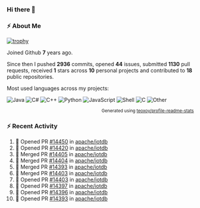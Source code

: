 ### Hi there 👋

### :zap: About Me

[![trophy](https://github-profile-trophy.vercel.app/?username=HTHou&theme=onedark)](https://github.com/ryo-ma/github-profile-trophy)
   
Joined Github **7** years ago.

Since then I pushed **2936** commits, opened **44** issues, submitted **1130** pull requests, received **1** stars across **10** personal projects and contributed to **18** public repositories.

Most used languages across my projects:

![Java](https://img.shields.io/static/v1?style=flat-square&label=%E2%A0%80&color=555&labelColor=%23b07219&message=Java%EF%B8%B189.6%25)
![C#](https://img.shields.io/static/v1?style=flat-square&label=%E2%A0%80&color=555&labelColor=%23178600&message=C%23%EF%B8%B13.9%25)
![C++](https://img.shields.io/static/v1?style=flat-square&label=%E2%A0%80&color=555&labelColor=%23f34b7d&message=C%2B%2B%EF%B8%B12.7%25)
![Python](https://img.shields.io/static/v1?style=flat-square&label=%E2%A0%80&color=555&labelColor=%233572A5&message=Python%EF%B8%B10.7%25)
![JavaScript](https://img.shields.io/static/v1?style=flat-square&label=%E2%A0%80&color=555&labelColor=%23f1e05a&message=JavaScript%EF%B8%B10.5%25)
![Shell](https://img.shields.io/static/v1?style=flat-square&label=%E2%A0%80&color=555&labelColor=%2389e051&message=Shell%EF%B8%B10.4%25)
![C](https://img.shields.io/static/v1?style=flat-square&label=%E2%A0%80&color=555&labelColor=%23555555&message=C%EF%B8%B10.4%25)
![Other](https://img.shields.io/static/v1?style=flat-square&label=%E2%A0%80&color=555&labelColor=%23ededed&message=Other%EF%B8%B11.4%25)

<p align="right"><sub>Generated using <a href="https://github.com/marketplace/actions/profile-readme-stats">teoxoy/profile-readme-stats</a></sub></p>


<!--![](https://github.com/HTHou/HTHou/blob/output/github-contribution-grid-snake.svg)-->

<!--![Haonan Hou's github stats](https://github-readme-stats.vercel.app/api?username=HTHou&count_private=true&show_icons=true&theme=onedark)-->

<!--![Haonan Hou's wakatime stats](https://github-readme-stats.vercel.app/api/wakatime?username=HTHou&layout=compact&theme=onedark)-->

<!--![Top Langs](https://github-readme-stats.vercel.app/api/top-langs/?username=HTHou&theme=onedark&layout=compact)-->

### :zap: Recent Activity
<!--START_SECTION:activity-->
1. 💪 Opened PR [#14450](https://github.com/apache/iotdb/pull/14450) in [apache/iotdb](https://github.com/apache/iotdb)
2. 💪 Opened PR [#14420](https://github.com/apache/iotdb/pull/14420) in [apache/iotdb](https://github.com/apache/iotdb)
3. 🎉 Merged PR [#14405](https://github.com/apache/iotdb/pull/14405) in [apache/iotdb](https://github.com/apache/iotdb)
4. 🎉 Merged PR [#14404](https://github.com/apache/iotdb/pull/14404) in [apache/iotdb](https://github.com/apache/iotdb)
5. 🎉 Merged PR [#14393](https://github.com/apache/iotdb/pull/14393) in [apache/iotdb](https://github.com/apache/iotdb)
6. 🎉 Merged PR [#14403](https://github.com/apache/iotdb/pull/14403) in [apache/iotdb](https://github.com/apache/iotdb)
7. 💪 Opened PR [#14403](https://github.com/apache/iotdb/pull/14403) in [apache/iotdb](https://github.com/apache/iotdb)
8. 💪 Opened PR [#14397](https://github.com/apache/iotdb/pull/14397) in [apache/iotdb](https://github.com/apache/iotdb)
9. 💪 Opened PR [#14396](https://github.com/apache/iotdb/pull/14396) in [apache/iotdb](https://github.com/apache/iotdb)
10. 💪 Opened PR [#14393](https://github.com/apache/iotdb/pull/14393) in [apache/iotdb](https://github.com/apache/iotdb)
<!--END_SECTION:activity-->

<!--
**HTHou/HTHou** is a ✨ _special_ ✨ repository because its `README.md` (this file) appears on your GitHub profile.

Here are some ideas to get you started:

- 🔭 I’m currently working on ...
- 🌱 I’m currently learning ...
- 👯 I’m looking to collaborate on ...
- 🤔 I’m looking for help with ...
- 💬 Ask me about ...
- 📫 How to reach me: ...
- 😄 Pronouns: ...
- ⚡ Fun fact: ...
-->
